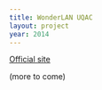 ```yaml
---
title: WonderLAN UQAC
layout: project
year: 2014
---
```


[Official site](http://wonderlan.aemi.ca)  

(more to come)